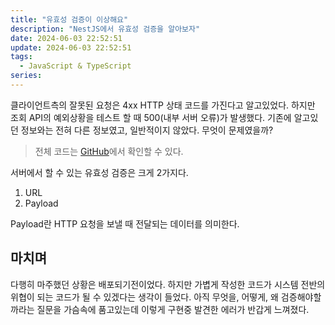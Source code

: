 ```yaml
---
title: "유효성 검증이 이상해요"
description: "NestJS에서 유효성 검증을 알아보자"
date: 2024-06-03 22:52:51
update: 2024-06-03 22:52:51
tags:
  - JavaScript & TypeScript
series: 
---
```


클라이언트측의 잘못된 요청은 4xx HTTP 상태 코드를 가진다고 알고있었다. 하지만 조회 API의 예외상황을 테스트 할 때 500(내부 서버 오류)가 발생했다. 기존에 알고있던 정보와는 전혀 다른 정보였고,
일반적이지 않았다. 무엇이 문제였을까?

> 전체 코드는 [GitHub](https://github.com/devmeeple/sinabro)에서 확인할 수 있다.

서버에서 할 수 있는 유효성 검증은 크게 2가지다.

1. URL
2. Payload

Payload란 HTTP 요청을 보낼 때 전달되는 데이터를 의미한다.

## 마치며

다행히 마주했던 상황은 배포되기전이었다. 하지만 가볍게 작성한 코드가 시스템 전반의 위협이 되는 코드가 될 수 있겠다는 생각이 들었다. 아직 무엇을, 어떻게, 왜 검증해야할까라는 질문을 가슴속에 품고있는데 이렇게
구현중 발견한 에러가 반갑게 느껴졌다.
